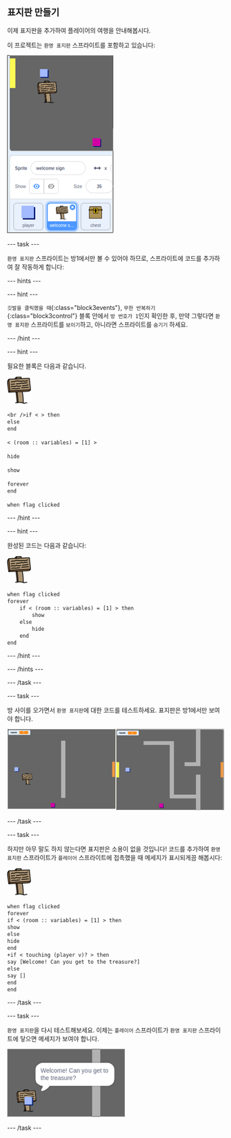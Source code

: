 ## 표지판 만들기

이제 표지판을 추가하여 플레이어의 여행을 안내해봅시다.

이 프로젝트는 `환영 표지판` 스프라이트를 포함하고 있습니다:

![스크린샷](images/world-sign.png)

\--- task \---

`환영 표지판` 스프라이트는 방1에서만 볼 수 있어야 하므로, 스프라이트에 코드를 추가하여 잘 작동하게 합니다:

\--- hints \---

\--- hint \---

`깃발을 클릭했을 때`{:class="block3events"}, `무한 반복하기`{:class="block3control"} 블록 안에서 `방 번호가 1`인지 확인한 후, 만약 그렇다면 `환영 표지판` 스프라이트를 `보이기`하고, 아니라면 스프라이트를 `숨기기` 하세요.

\--- /hint \---

\--- hint \---

필요한 블록은 다음과 같습니다.

![표지판](images/sign.png)

```blocks3
<br />if < > then
else
end

< (room :: variables) = [1] >

hide

show

forever
end

when flag clicked

```

\--- /hint \---

\--- hint \---

완성된 코드는 다음과 같습니다:

![표지판](images/sign.png)

```blocks3
when flag clicked
forever
    if < (room :: variables) = [1] > then
        show
    else
        hide
    end
end
```

\--- /hint \---

\--- /hints \---

\--- /task \---

\--- task \---

방 사이를 오가면서 `환영 표지판`에 대한 코드를 테스트하세요. 표지판은 방1에서만 보여야 합니다.

![스크린샷](images/world-sign-test.png)

\--- /task \---

\--- task \---

하지만 아무 말도 하지 않는다면 표지판은 소용이 없을 것입니다! 코드를 추가하여 `환영 표지판` 스프라이트가 `플레이어` 스프라이트에 접촉했을 때 메세지가 표시되게끔 해봅시다:

![표지판](images/sign.png)

```blocks3
when flag clicked
forever
if < (room :: variables) = [1] > then
show
else
hide
end
+if < touching (player v)? > then
say [Welcome! Can you get to the treasure?]
else
say []
end
end
```

\--- /task \---

\--- task \---

`환영 표지판`을 다시 테스트해보세요. 이제는 `플레이어` 스프라이트가 `환영 표지판` 스프라이트에 닿으면 메세지가 보여야 합니다.

![스크린샷](images/world-sign-test2.png)

\--- /task \---